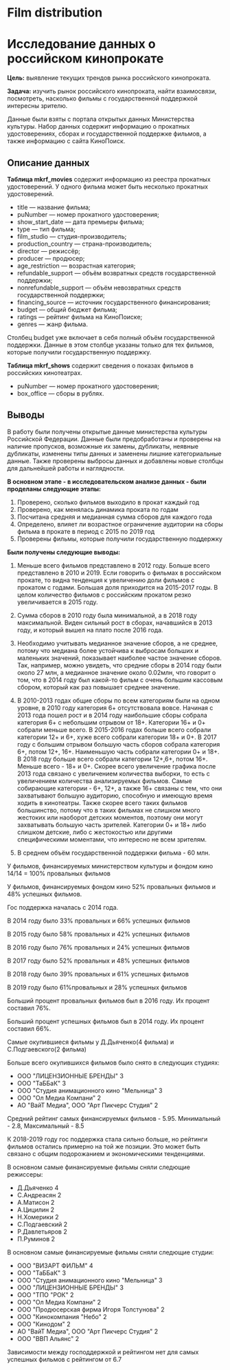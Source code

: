 # Film distribution
# Исследование данных о российском кинопрокате

**Цель:** выявление текущих трендов рынка российского кинопроката.

**Задача:** изучить рынок российского кинопроката, найти взаимосвязи, посмотреть, насколько фильмы с государственной поддержкой интересны зрителю.

Данные были взяты с портала открытых данных Министерства культуры. Набор данных содержит информацию о прокатных удостоверениях, сборах и государственной поддержке фильмов, а также информацию с сайта КиноПоиск.

## Описание данных

**Таблица mkrf_movies** содержит информацию из реестра прокатных удостоверений. У одного фильма может быть несколько прокатных удостоверений.

 - title — название фильма;
 - puNumber — номер прокатного удостоверения;
 - show_start_date — дата премьеры фильма;
 - type — тип фильма;
 - film_studio — студия-производитель;
 - production_country — страна-производитель;
 - director — режиссёр;
 - producer — продюсер;
 - age_restriction — возрастная категория;
 - refundable_support — объём возвратных средств государственной поддержки;
 - nonrefundable_support — объём невозвратных средств государственной поддержки;
 - financing_source — источник государственного финансирования;
 - budget — общий бюджет фильма;
 - ratings — рейтинг фильма на КиноПоиске;
 - genres — жанр фильма.

Cтолбец budget уже включает в себя полный объём государственной поддержки. Данные в этом столбце указаны только для тех фильмов, которые получили государственную поддержку.

**Таблица mkrf_shows** содержит сведения о показах фильмов в российских кинотеатрах.

 - puNumber — номер прокатного удостоверения;
 - box_office — сборы в рублях.

## Выводы

В работу были получены открытые данные министерства культуры Российской Федерации. Данные были предобработаны и проверены на наличие пропусков, возможные их замены, дубликаты, неявные дубликаты, изменены типы данных и заменены лишние категориальные данные. Также проверены выбросы данных и добавлены новые столбцы для дальнейшей работы и наглядности.

**В основном этапе - в исследовательском анализе данных - были проделаны следующие этапы:**

1) Проверено, сколько фильмов выходило в прокат каждый год
2) Проверено, как менялась динамика проката по годам
3) Посчитана средняя и медианная сумма сборов для каждого года
4) Определено, влияет ли возрастное ограничение аудитории на сборы фильма в прокате в период с 2015 по 2019 год
5) Проверены фильмы, которые получили государственную поддержку

**Были получены следующие выводы:**

1) Меньше всего фильмов представлено в 2012 году. Больше всего представлено в 2010 и 2019. Если говорить о фильмах в российском прокате, то видна тенденция к увеличению доли фильмов с прокатом с годами. Большая доля приходится на 2015-2017 годы. В целом количество фильмов с российским прокатом резко увеличивается в 2015 году.

2) Cумма сборов в 2010 году была минимальной, а в 2018 году максимальной. Виден сильный рост в сборах, начавшийся в 2013 году, и который вышел на плато после 2016 года.

3) Необходимо учитывать медианное значение сборов, а не среднее, потому что медиана более устойчива к выбросам больших и маленьких значений, показывает наиболее частое значение сборов. Так, например, можно увидеть, что средние сборы в 2014 году были около 27 млн, а медианное значение около 0.02млн, что говорит о том, что в 2014 году был какой-то фильм с очень большим кассовым сбором, который как раз повышает среднее значение.

4) В 2010-2013 годах общие сборы по всем категориям были на одном уровне, в 2010 году категория 6+ отсутствовала вовсе. Начиная с 2013 года пошел рост и в 2014 году наибольшие сборы собрала категория 6+ с небольшим отрывом от 18+. Категории 16+ и 0+ собрали меньше всего. В 2015-2016 годах больше всего собрали категории 12+ и 6+, хуже всего собрали категории 18+ и 0+. В 2017 году с большим отрывом большую часть сборов собрала категория 6+, потом 12+, 16+. Наименьшую часть собрали категории 0+ и 18+. В 2018 году больше всего собрали категории 12+,6+, потом 16+. Меньше всего - 18+ и 0+.
Скорее всего увеличение графика после 2013 года связано с увеличением количества выборки, то есть с увеличением количества анализируемых фильмов. Самые собирающие категории - 6+, 12+, а также 16+ связаны с тем, что они захватывают большую аудиторию, способную и имеющую время ходить в кинотеатры. Также скорее всего таких фильмов большинство, потому что в таких фильмах не слишком много жестоких или наоборот детских моментов, поэтому они могут захватывать большую часть зрителей. Категории 0+ и 18+ либо слишком детские, либо с жестокостью или другими специфическими моментами, что интересно не всем зрителям.

5) В среднем объём государственной поддержки фильма - 60 млн.

У фильмов, финансируемых министерством культуры и фондом кино 14/14 = 100% провальных фильмов

У фильмов, финансируемых фондом кино 52% провальных фильмов и 48% успешных фильмов.

Гос поддержка началась с 2014 года.

В 2014 году было 33% провальных и 66% успешных фильмов

В 2015 году было 58% провальных и 42% успешных фильмов

В 2016 году было 76% провальных и 24% успешных фильмов

В 2017 году было 52% провальных и 48% успешных фильмов

В 2018 году было 39% провальных и 61% успешных фильмов

В 2019 году было 61%провальных и 28% успешных фильмов

Больший процент провальных фильмов был в 2016 году. Их процент составил 76%.

Больший процент успешных фильмов был в 2014 году. Их процент составил 66%.

Самые окупившиеся фильмы у Д.Дьяченко(4 фильма) и С.Подгаевского(2 фильма)

Больше всего окупившихся фильмов было снято в следующих студиях:

 - ООО "ЛИЦЕНЗИОННЫЕ БРЕНДЫ" 3
 - ООО "ТаББаК" 3
 - ООО "Студия анимационного кино "Мельница" 3
 - ООО "Ол Медиа Компани" 2
 - АО "ВайТ Медиа", ООО "Арт Пикчерс Студия" 2

Средний рейтинг самых финансируемых фильмов - 5.95. Минимальный - 2.8, Максимальный - 8.5

К 2018-2019 году гос поддержка стала сильно больше, но рейтинги фильмов остались примерно на той же позиции. Это может быть связано с общим подорожанием и экономическими тенденциями.

В основном самые финансируемые фильмы сняли следющие режиссеры:
 - Д.Дьяченко 4
 - С.Андреасян 2
 - А.Матисон 2
 - А.Цицилин 2
 - Н.Хомерики 2
 - С.Подгаевский 2
 - Р.Давлетьяров 2
 - П.Руминов 2

В основном самые финансируемые фильмы сняли следющие студии:
 - ООО "ВИЗАРТ ФИЛЬМ" 4
 - ООО "ТаББаК" 3
 - ООО "Студия анимационного кино "Мельница" 3
 - ООО "ЛИЦЕНЗИОННЫЕ БРЕНДЫ" 3
 - ООО "ТПО "РОК" 2
 - ООО "Ол Медиа Компани" 2
 - ООО "Продюсерская фирма Игоря Толстунова" 2
 - ООО "Кинокомпания "Небо" 2
 - ООО "Кинодом" 2
 - АО "ВайТ Медиа", ООО "Арт Пикчерс Студия" 2
 - ООО "ВВП Альянс" 2

Зависимости между господдержкой и рейтингом нет для самых успешных фильмов с рейтингом от 6.7
